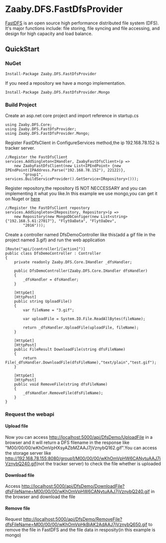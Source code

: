 # Zaaby.DFS.FastDfsProvider

[FastDFS](https://github.com/happyfish100/fastdfs) is an open source high performance distributed file system (DFS). It's major functions include: file storing, file syncing and file accessing, and design for high capacity and load balance.

## QuickStart

### NuGet

    Install-Package Zaaby.DFS.FastDfsProvider

If you need a repository we have a mongo implementation.

    Install-Package Zaaby.DFS.FastDfsProvider.Mongo

### Build Project

Create an asp.net core project and import reference in startup.cs

    using Zaaby.DFS.Core;
    using Zaaby.DFS.FastDfsProvider;
    using Zaaby.DFS.FastDfsProvider.Mongo;

Register FastDfsClient in ConfigureServices method,the ip 192.168.78.152 is tracker server.

    //Register the FastDfsClient
    services.AddSingleton<IHandler, ZaabyFastDfsClient>(p =>
        new ZaabyFastDfsClient(new List<IPEndPoint> {new IPEndPoint(IPAddress.Parse("192.168.78.152"), 22122)},
            "group1", services.BuildServiceProvider().GetService<IRepository>()));

Register repository,the repository IS NOT NECCESSARY and you can implementing it what you like.In this example we use mongo,you can get it on Nuget or [here](https://github.com/Mutuduxf/Zaaby.DFS.FastDfsProvider.Mongo)

    //Register the FastDfsClient repostory
    services.AddSingleton<IRepository, Repository>(p =>
        new Repository(new MongoDbConfiger(new List<string> {"192.168.5.61:27017"}, "FlytOaData", "FlytOaDev",
            "2016")));

Create a controller named DfsDemoController like this(add a gif file in the project named 3.gif) and run the web application

    [Route("api/[controller]/[action]")]
    public class DfsDemoController : Controller
    {
        private readonly Zaaby.DFS.Core.IHandler _dfsHandler;

        public DfsDemoController(Zaaby.DFS.Core.IHandler dfsHandler)
        {
            _dfsHandler = dfsHandler;
        }

        [HttpGet]
        [HttpPost]
        public string UploadFile()
        {
            var fileName = "3.gif";

            var uploadFile = System.IO.File.ReadAllBytes(fileName);

            return _dfsHandler.UploadFile(uploadFile, fileName);
        }

        [HttpGet]
        [HttpPost]
        public FileResult DownloadFile(string dfsFileName)
        {
            return File(_dfsHandler.DownloadFile(dfsFileName),"text/plain","test.gif");
        }

        [HttpGet]
        [HttpPost]
        public void RemoveFile(string dfsFileName)
        {
            _dfsHandler.RemoveFile(dfsFileName);
        }
    }

### Request the webapi

#### Upload file

Now you can access <http://localhost:5000/api/DfsDemo/UploadFile> in a browser and it will return a DFS filename in the response like "M00/00/00/wKhOmVpHXsyAZbMZAAJ7jVznybQ162.gif".You can access the storage server like <http://192.168.78.155:8080/group1/M00/00/00/wKhOmVpHW6CANytuAAJ7jVznybQ240.gif>(not the tracker server) to check the file whether is uploaded

#### Download file

Access <http://localhost:5000/api/DfsDemo/DownloadFile?dfsFileName=M00/00/00/wKhOmVpHW6CANytuAAJ7jVznybQ240.gif> in the browser and download the file

#### Remove file

Request <http://localhost:5000/api/DfsDemo/RemoveFile?dfsFileName=M00/00/00/wKhOmVpHkBiAK2AdAAJ7jVznybQ650.gif> to remove the file in FastDFS and the file data in resposity(in this example is mongo)
